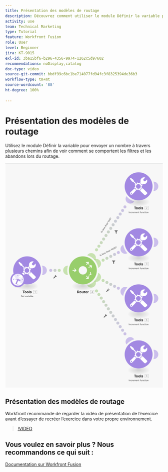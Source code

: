```yaml
---
title: Présentation des modèles de routage
description: Découvrez comment utiliser le module Définir la variable pour envoyer un nombre à travers plusieurs chemins afin de voir comment les filtres et les abandons se comportent dans  [!DNL Adobe Workfront Fusion].
activity: use
team: Technical Marketing
type: Tutorial
feature: Workfront Fusion
role: User
level: Beginner
jira: KT-9015
exl-id: 3ba15bf6-b296-4356-9974-1262c5d97602
recommendations: noDisplay,catalog
doc-type: video
source-git-commit: bbdf99c6bc1be714077fd94fc3f8325394de36b3
workflow-type: tm+mt
source-wordcount: '88'
ht-degree: 100%

---
```


# Présentation des modèles de routage

Utilisez le module Définir la variable pour envoyer un nombre à travers plusieurs chemins afin de voir comment se comportent les filtres et les abandons lors du routage.

![Image du scénario Fusion](assets/universal-connectors-and-routing-7.png)

## Présentation des modèles de routage

Workfront recommande de regarder la vidéo de présentation de l’exercice avant d’essayer de recréer l’exercice dans votre propre environnement.

>[!VIDEO](https://video.tv.adobe.com/v/3417261/?quality=12&learn=on&enablevpops=1&captions=fre_fr)


## Vous voulez en savoir plus ? Nous recommandons ce qui suit :

[Documentation sur Workfront Fusion](https://experienceleague.adobe.com/fr/docs/workfront-fusion/using/get-started-with-fusion/understand-workfront-fusion/workfront-fusion-overview)

